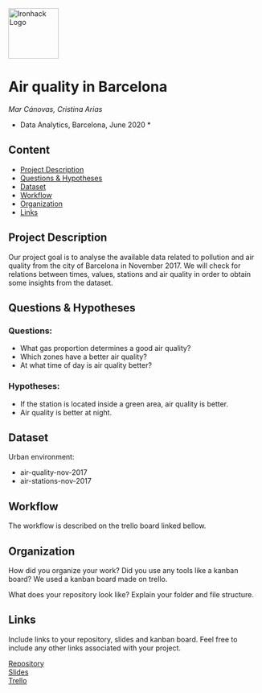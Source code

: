 <img src="https://bit.ly/2VnXWr2" alt="Ironhack Logo" width="100"/>

# Air quality in Barcelona
*Mar Cánovas, Cristina Arias*

* Data Analytics, Barcelona, June 2020 *

## Content
- [Project Description](#project-description)
- [Questions & Hypotheses](#questions-hypotheses)
- [Dataset](#dataset)
- [Workflow](#workflow)
- [Organization](#organization)
- [Links](#links)


## Project Description
Our project goal is to analyse the available data related to pollution and air quality from the city of Barcelona in November 2017. We will check for relations between times, values, stations and air quality in order to obtain some insights from the dataset.


## Questions & Hypotheses

### Questions:
- What gas proportion determines a good air quality?
- Which zones have a better air quality?
- At what time of day is air quality better?

### Hypotheses:
- If the station is located inside a green area, air quality is better.
- Air quality is better at night.

## Dataset
Urban environment: 
- air-quality-nov-2017 
- air-stations-nov-2017

## Workflow
The workflow is described on the trello board linked bellow.

## Organization
How did you organize your work? Did you use any tools like a kanban board?
We used a kanban board made on trello.

What does your repository look like? Explain your folder and file structure.

## Links
Include links to your repository, slides and kanban board. Feel free to include any other links associated with your project.

[Repository](https://github.com/MarCanovas/Project-Week-2-Barcelona.git)  
[Slides](https://slides.com/cris-arias/deck)  
[Trello](https://trello.com/b/RHbzJP7f)  

